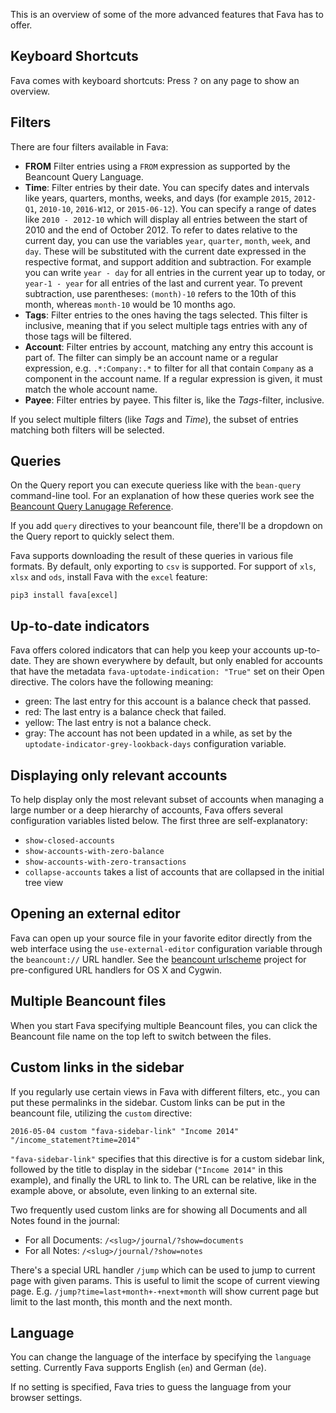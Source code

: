 This is an overview of some of the more advanced features that Fava has to offer.

## Keyboard Shortcuts

Fava comes with keyboard shortcuts: Press <kbd>?</kbd> on any page to show an
overview.

## Filters

There are four filters available in Fava:

- **FROM** Filter entries using a `FROM` expression as supported by the
  Beancount Query Language.
- **Time**: Filter entries by their date. You can specify dates and intervals
  like years, quarters, months, weeks, and days (for example `2015`, `2012-Q1`,
  `2010-10`, `2016-W12`, or `2015-06-12`). You can specify a range of dates
  like `2010 - 2012-10` which will display all entries between the start of 2010
  and the end of October 2012.
  To refer to dates relative to the current day, you can use the variables
  `year`, `quarter`, `month`, `week`, and `day`. These will be substituted with
  the current date expressed in the respective format, and support addition and
  subtraction. For example you can write `year - day` for all entries in the
  current year up to today, or `year-1 - year` for all entries of the last and
  current year. To prevent subtraction, use parentheses: `(month)-10` refers to
  the 10th of this month, whereas `month-10` would be 10 months ago.
- **Tags**: Filter entries to the ones having the tags selected. This filter is
  inclusive, meaning that if you select multiple tags entries with any of those
  tags will be filtered.
- **Account**: Filter entries by account, matching any entry this account
  is part of. The filter can simply be an account name or a regular expression,
  e.g. `.*:Company:.*` to filter for all that contain `Company` as a component
  in the account name. If a regular expression is given, it must match the
  whole account name.
- **Payee**: Filter entries by payee. This filter is, like the *Tags*-filter,
  inclusive.

If you select multiple filters (like *Tags* and *Time*), the subset of entries
matching both filters will be selected.

## Queries

On the Query report you can execute queriess like with the `bean-query`
command-line tool. For an explanation of how these queries work see
the [Beancount Query Lanugage Reference](http://furius.ca/beancount/doc/query).

If you add `query` directives to your beancount file, there'll be a dropdown on
the Query report to quickly select them.

Fava supports downloading the result of these queries in various file formats.
By default, only exporting to `csv` is supported. For support of `xls`, `xlsx`
and `ods`, install Fava with the `excel` feature:

    pip3 install fava[excel]

## Up-to-date indicators

Fava offers colored indicators that can help you keep your accounts up-to-date.
They are shown everywhere by default, but only enabled for accounts that have
the metadata `fava-uptodate-indication: "True"` set on their Open directive.
The colors have the following meaning:

- green: The last entry for this account is a balance check that passed.
- red: The last entry is a balance check that failed.
- yellow: The last entry is not a balance check.
- gray: The account has not been updated in a while, as set by the
  `uptodate-indicator-grey-lookback-days` configuration variable.

## Displaying only relevant accounts

To help display only the most relevant subset of accounts when managing a large number
or a deep hierarchy of accounts, Fava offers several configuration variables listed
below. The first three are self-explanatory:

- `show-closed-accounts`
- `show-accounts-with-zero-balance`
- `show-accounts-with-zero-transactions`
- `collapse-accounts` takes a list of accounts that are collapsed in the initial tree view

## Opening an external editor

Fava can open up your source file in your favorite editor directly from the web
interface using the `use-external-editor` configuration variable through the
`beancount://` URL handler. See the [beancount
urlscheme](https://github.com/aumayr/beancount_urlscheme) project for
pre-configured URL handlers for OS X and Cygwin.

## Multiple Beancount files

When you start Fava specifying multiple Beancount files, you can click the
Beancount file name on the top left to switch between the files.

## Custom links in the sidebar

If you regularly use certain views in Fava with different filters, etc., you can
put these permalinks in the sidebar. Custom links can be put in the beancount
file, utilizing the `custom` directive:

    2016-05-04 custom "fava-sidebar-link" "Income 2014" "/income_statement?time=2014"

`"fava-sidebar-link"` specifies that this directive is for a custom sidebar
link, followed by the title to display in the sidebar (`"Income 2014"` in this
example), and finally the URL to link to. The URL can be relative, like in the
example above, or absolute, even linking to an external site.

Two frequently used custom links are for showing all Documents and all Notes
found in the journal:

- For all Documents: `/<slug>/journal/?show=documents`
- For all Notes: `/<slug>/journal/?show=notes`

There's a special URL handler `/jump` which can be used to jump to
current page with given params. This is useful to limit the scope of
current viewing page. E.g. `/jump?time=last+month+-+next+month` will
show current page but limit to the last month, this month and the next
month.

## Language

You can change the language of the interface by specifying the `language` setting.
Currently Fava supports English (`en`) and German (`de`).

If no setting is specified, Fava tries to guess the language from your browser
settings.
